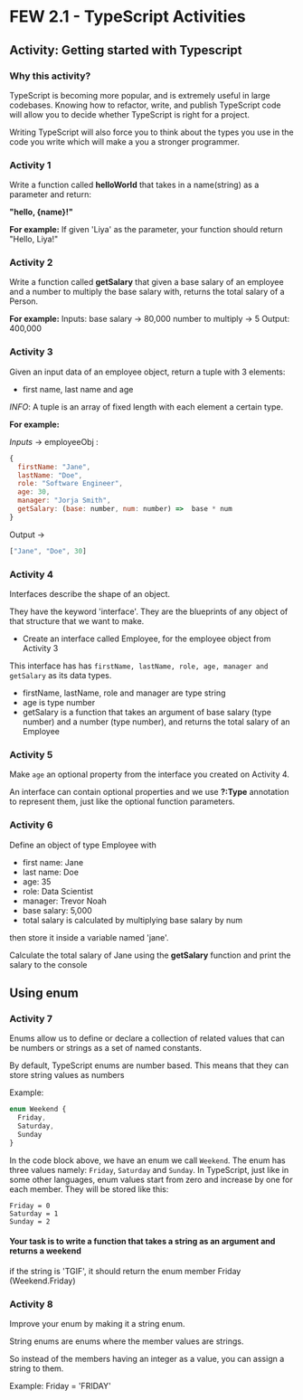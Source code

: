 # FEW 2.1 - TypeScript Activities

## Activity: Getting started with Typescript

### Why this activity?

TypeScript is becoming more popular, and is extremely useful in large codebases. Knowing how to refactor, write, and publish TypeScript code will allow you to decide whether TypeScript is right for a project.

Writing TypeScript will also force you to think about the types you use in the code you write which will make a you a stronger programmer.

### **Activity 1** 

Write a function called **helloWorld** that takes in a name(string) as a parameter and return:

**"hello, {name}!"**

**For example:** If given 'Liya' as the parameter, your function should return "Hello, Liya!"

### **Activity 2** 

Write a function called **getSalary** that given a base salary of an employee and a number to multiply the base salary with, returns the total salary of a Person.

**For example:** 
Inputs: base salary -> 80,000
        number to multiply -> 5
Output: 400,000

### **Activity 3**

Given an input data of an employee object, return a tuple with 3 elements:
-  first name, last name and age

*INFO*: A tuple is an array of fixed length with each element a certain type.

**For example:** 

*Inputs* -> 
employeeObj : 
```js
{
  firstName: "Jane",
  lastName: "Doe",
  role: "Software Engineer",
  age: 30,
  manager: "Jorja Smith",
  getSalary: (base: number, num: number) =>  base * num
}
```
Output ->
```js
["Jane", "Doe", 30]
```

### **Activity 4**

Interfaces describe the shape of an object. 

They have the keyword 'interface'. They are the blueprints of any object of that structure that we want to make.

* Create an interface called Employee, for the employee object from Activity 3

This interface has has ```firstName, lastName, role, age, manager and getSalary``` as its data types.

- firstName, lastName, role and manager are type string
- age is type number
- getSalary is a function that takes an argument of base salary (type number) and a number (type number), and returns the total salary of an Employee


### **Activity 5**

Make ```age``` an optional property from the interface you created on Activity 4.

An interface can contain optional properties and we use **?:Type** annotation to represent them, just like the optional function parameters.


### **Activity 6**

Define an object of type Employee with 

- first name: Jane
- last name: Doe
- age: 35
- role: Data Scientist
- manager: Trevor Noah
- base salary: 5,000
- total salary is calculated by multiplying base salary by num

then store it inside a variable named 'jane'.

Calculate the total salary of Jane using the **getSalary** function and print the salary to the console

## Using enum

### **Activity 7**

Enums allow us to define or declare a collection of related values that can be numbers or strings as a set of named constants.

By default, TypeScript enums are number based. This means that they can store string values as numbers

Example:
```js
enum Weekend {
  Friday,
  Saturday,
  Sunday
}
```

In the code block above, we have an enum we call `Weekend`. The enum has three values namely: `Friday`, `Saturday` and `Sunday`. In TypeScript, just like in some other languages, enum values start from zero and increase by one for each member. They will be stored like this:

```
Friday = 0
Saturday = 1
Sunday = 2
```

#### Your task is to write  a function that takes a string as an argument and returns a weekend

if the string is 'TGIF', it should return the enum member Friday (Weekend.Friday)


### **Activity 8**

Improve your enum by making it a string enum.

String enums are enums where the member values are strings.

So instead of the members having an integer as a value, you can assign a string to them.

Example: Friday = 'FRIDAY'

